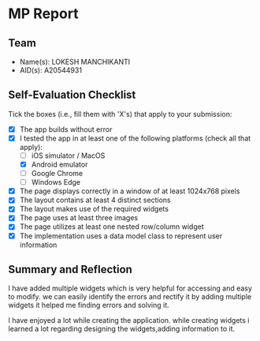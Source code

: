 # MP Report

## Team

- Name(s): LOKESH MANCHIKANTI
- AID(s): A20544931

## Self-Evaluation Checklist

Tick the boxes (i.e., fill them with 'X's) that apply to your submission:

- [X] The app builds without error
- [X] I tested the app in at least one of the following platforms (check all that apply):
  - [ ] iOS simulator / MacOS
  - [X] Android emulator
  - [ ] Google Chrome
  - [ ] Windows Edge
- [X] The page displays correctly in a window of at least 1024x768 pixels
- [X] The layout contains at least 4 distinct sections
- [X] The layout makes use of the required widgets
- [X] The page uses at least three images
- [X] The page utilizes at least one nested row/column widget
- [X] The implementation uses a data model class to represent user information

## Summary and Reflection

I have added multiple widgets which is very helpful for accessing and easy to modify. we can easily identify the errors and rectify it by adding multiple widgets it helped me finding errors and solving it.

I have enjoyed a lot while creating the application. while creating widgets i learned a lot regarding designing the widgets,adding information to it.
